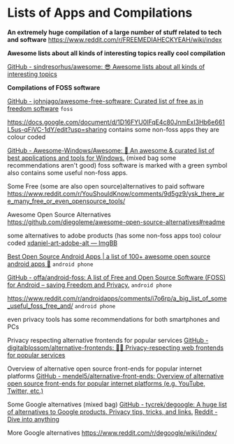 # Lists of Apps and Compilations

**An extremely huge compilation of a large number of stuff related to tech and software** https://www.reddit.com/r/FREEMEDIAHECKYEAH/wiki/index

**Awesome lists about all kinds of interesting topics really cool compilation**

[GitHub - sindresorhus/awesome: 😎 Awesome lists about all kinds of interesting topics](https://github.com/sindresorhus/awesome#readme "https://github.com/sindresorhus/awesome#readme")

**Compilations of FOSS software** 

[GitHub - johnjago/awesome-free-software: Curated list of free as in freedom software](https://github.com/johnjago/awesome-free-software#readme "https://github.com/johnjago/awesome-free-software#readme") `foss`

https://docs.google.com/document/d/1D16FYU0lFqE4c80JnmExI3Hb6e661L5us-qFiVC-1dY/edit?usp=sharing contains some non-foss apps they are colour coded 

[GitHub - Awesome-Windows/Awesome: 🎉 An awesome &amp; curated list of best applications and tools for Windows.](https://github.com/Awesome-Windows/Awesome#readme "https://github.com/Awesome-Windows/Awesome#readme") (mixed bag some recommendations aren't good) foss software is marked with a green symbol also contains some useful non-foss apps.

Some Free (some are also open source)alternatives to paid software https://www.reddit.com/r/YouShouldKnow/comments/9d5gz9/ysk_there_are_many_free_or_even_opensource_tools/  


Awesome Open Source Alternatives
https://github.com/diegoleme/awesome-open-source-alternatives#readme

some alternatives to adobe products (has some non-foss apps too) colour coded [xdaniel-art-adobe-alt — ImgBB](https://ibb.co/yWJ7nJ2 "https://ibb.co/yWJ7nJ2") 

[Best Open Source Android Apps | a list of 100+ awesome open source android apps 📱](https://albertomosconi.github.io/foss-apps/ "https://albertomosconi.github.io/foss-apps/") `android phone` 

[GitHub - offa/android-foss: A list of Free and Open Source Software (FOSS) for Android – saving Freedom and Privacy.](https://github.com/offa/android-foss#readme "https://github.com/offa/android-foss#readme") `android phone` 

https://www.reddit.com/r/androidapps/comments/i7o6rp/a_big_list_of_some_useful_foss_free_and/ `android phone` 

even privacy tools has some recommendations for both smartphones and PCs

Privacy respecting alternative frontends for popular services [GitHub - digitalblossom/alternative-frontends: 🔐🌐 Privacy-respecting web frontends for popular services](https://github.com/digitalblossom/alternative-frontends#readme "https://github.com/digitalblossom/alternative-frontends#readme") 

Overview of alternative open source front-ends for popular internet platforms [GitHub - mendel5/alternative-front-ends: Overview of alternative open source front-ends for popular internet platforms (e.g. YouTube, Twitter, etc.)](https://github.com/mendel5/alternative-front-ends#readme "https://github.com/mendel5/alternative-front-ends#readme")

Some Google alternatives (mixed bag) [GitHub - tycrek/degoogle: A huge list of alternatives to Google products. Privacy tips, tricks, and links.](https://github.com/tycrek/degoogle#index "https://github.com/tycrek/degoogle#index") [Reddit - Dive into anything](https://www.reddit.com/r/privacy/wiki/de-google "https://www.reddit.com/r/privacy/wiki/de-google")

More Google alternatives https://www.reddit.com/r/degoogle/wiki/index/
